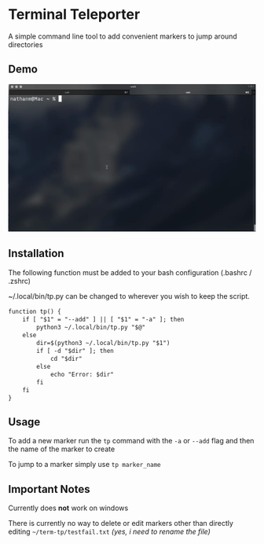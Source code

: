 # Terminal Teleporter

A simple command line tool to add convenient markers to jump around directories

## Demo
![Tool Demo](tool-demo.gif)

## Installation

The following function must be added to your bash configuration (.bashrc / .zshrc)

~/.local/bin/tp.py can be changed to wherever you wish to keep the script.
```
function tp() {
	if [ "$1" = "--add" ] || [ "$1" = "-a" ]; then
		python3 ~/.local/bin/tp.py "$@"
	else
		dir=$(python3 ~/.local/bin/tp.py "$1")
		if [ -d "$dir" ]; then
			cd "$dir"
		else
			echo "Error: $dir"
		fi
	fi
}
```

## Usage

To add a new marker run the `tp` command with the `-a` or `--add` flag and then the name of the marker to create

To jump to a marker simply use `tp marker_name`


## Important Notes

Currently does **not** work on windows

There is currently no way to delete or edit markers other than directly editing `~/term-tp/testfail.txt`
*(yes, i need to rename the file)*
